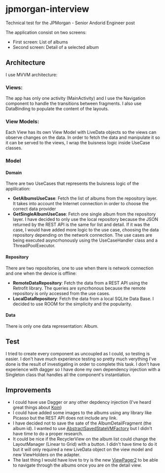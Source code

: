 # jpmorgan-interview
Technical test for the JPMorgan - Senior Andorid Engineer post

The application consist on two screens:
- First screen: List of albums
- Second screen: Detail of a selected album

## Architecture
I use MVVM architecture:

### Views:
The app has only one activity (MainActivity) and I use the Navigation component to handle the transitions between fragments.
I also use DataBinding to populate the content of the layouts.

### View Models:
Each View has its own View Model with LiveData objects so the views can observe changes on the data.
In order to fetch the data and manipulate it so it can be served to the views, I wrap the buisness logic inside UseCase classes.

### Model
#### Domain
There are two UseCases that represents the buisness logic of the applilcation:
- **GetAlbumsUseCase**: Fetch the list of albums from the repository layer. It takes into account the Internet connection in order to choose the correct data provider
- **GetSingleAlbumUseCase**: Fetch one single album from the repository layer. I have decided to only use the local repository because the JSON returned by the REST API is the same for list and detail. If it was the case, I would have added more logic to the use case, choosing the data repository depending on the network connection.
The use cases are being executed asyncrhonously using the UseCaseHandler class and a ThreadPoolExecutor.

#### Repository
There are two repositories, one to use when there is network connection and one when the device is offline:
- **RemoteDataRepository**: Fetch the data from a REST API using the Retrofit library. The queries are syncrhonous because the remote repository is only accessed from the use cases.
- **LocalDataRepository**: Fetch the data from a local SQLite Data Base. I decided to use ROOM for the simplicity and the popularity.

#### Data
There is only one data representation: Album.

## Test
I tried to create every component as uncoupled as I could, so testing is easier. I don't have much experience testing so pretty much verything I've done is the result of investigating in order to complete this task.
I don't have experience with dagger so I have done my own dependency injection with a Singleton class that handles all the component's instantiation.


## Improvements
- I could have use Dagger or any other depdency injection (I've heard great things about [Koin](https://github.com/InsertKoinIO/koin))
- I could have added some images to the albums using any library like Picasso but the REST API does not include any link.
- I have decided not to save the sate of the AlbumDetailFragment (the album id). I wanted to use [ AbstractSavedStateVMFactory](https://developer.android.com/topic/libraries/architecture/viewmodel-savedstate) but I didn't have time to do a proper research.
- It could be nice if the RecyclerView on the album list could change the LayoutManager (Linear to Grid) with a button. I didn't have time to do it but it will only required a new LiveData object on the view model and new ViewHolders on the adapter.
- The last thing I would have love to try is the new [ViewPager2](https://developer.android.com/jetpack/androidx/releases/viewpager2) to be able to navigate through the albums once you are on the detail view.
